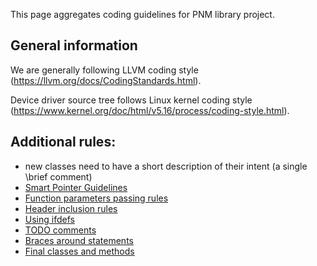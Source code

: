 This page aggregates coding guidelines for PNM library project.

## General information
We are generally following LLVM coding style (https://llvm.org/docs/CodingStandards.html).

Device driver source tree follows Linux kernel coding style (https://www.kernel.org/doc/html/v5.16/process/coding-style.html).

## Additional rules:

* new classes need to have a short description of their intent (a single \brief comment)
* [Smart Pointer Guidelines](Smart-Pointer-Guidelines.md)
* [Function parameters passing rules](Function-parameters-passing-rules.md)
* [Header inclusion rules](Header-inclusion-rules.md)
* [Using ifdefs](Using-ifdefs.md)
* [TODO comments](TODO-comments.md)
* [Braces around statements](Braces-around-statements.md)
* [Final classes and methods](Final_classes_and_methods.md)
